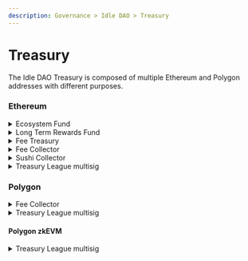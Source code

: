 ```yaml
---
description: Governance > Idle DAO > Treasury
---
```


# Treasury

The Idle DAO Treasury is composed of multiple Ethereum and Polygon addresses with different purposes.

### Ethereum

<details>

<summary>Ecosystem Fund</summary>

Address: [`0xb0aa1f98523ec15932dd5faac5d86e57115571c7`](https://etherscan.io/address/0xb0aa1f98523ec15932dd5faac5d86e57115571c7)

Owner: Timelock (DAO Governance)

Description: address with 15% of the total $IDLE supply to fund Idle DAO and community operations and grants.

</details>

<details>

<summary>Long Term Rewards Fund</summary>

Address: [`0x107a369bc066c77ff061c7d2420618a6ce31b925`](https://etherscan.io/address/0x107a369bc066c77ff061c7d2420618a6ce31b925)

Owner: Timelock (DAO Governance)

Description: address with 20% of the total $IDLE supply to reward long-term ecosystem actors and liquidity providers

</details>

<details>

<summary>Fee Treasury</summary>

Address: [`0x69a62c24f16d4914a48919613e8ee330641bcb94`](https://etherscan.io/address/0x69a62c24f16d4914a48919613e8ee330641bcb94)

Owner: Timelock (DAO Governance)

Description: address collecting 20% of the protocol fees generated from the BY strategy.

</details>

<details>

<summary>Fee Collector</summary>

Address: [`0xBecC659Bfc6EDcA552fa1A67451cC6b38a0108E4`](https://etherscan.io/address/0xbecc659bfc6edca552fa1a67451cc6b38a0108e4)

Owner: Timelock (DAO Governance)

Description: address collecting fees coming from Idle strategies on Ethereum and distributing them to IDLE stakers, Fee Treasury and Rebalancer

</details>

<details>

<summary>Sushi Collector</summary>

Address: [`0x076ff8e6402b02855ff82119b53e59bbdd67f0ee`](https://etherscan.io/address/0x076ff8e6402b02855ff82119b53e59bbdd67f0ee)

Owner: Timelock (DAO Governance)

Description: address collecting $SUSHI rewards from the [Onsen Program](https://docs.sushi.com/products/yield-farming/what-is-onsen) and trading fees from the IDLE/ETH Sushiswap pool. It has been used to manage the Idle [LP Staking](https://docs.idle.finance/other/archive/sushiswap-lp-staking) program

</details>

<details>

<summary>Treasury League multisig</summary>

Address: [`0xFb3bD022D5DAcF95eE28a6B07825D4Ff9C5b3814`](https://etherscan.io/address/0xFb3bD022D5DAcF95eE28a6B07825D4Ff9C5b3814)&#x20;

Owner: Leagues members (3 signatures out of 6)

Description: multisig wallet owning liquidity to fund Leagues contributors' rewards and operational expenses on Ethereum. Used to collect fees of strategies in beta.&#x20;

</details>

### Polygon

<details>

<summary>Fee Collector</summary>

Address: [`0x1d60E17723f8Ca1F76F09126242AcD37a278b514`](https://polygonscan.com/address/0x1d60E17723f8Ca1F76F09126242AcD37a278b514)

Owner: Leagues members

Description: wallet owning the fees coming from Idle strategies on Polygon

</details>

<details>

<summary>Treasury League multisig</summary>

Address: [`0x61A944Ca131Ab78B23c8449e0A2eF935981D5cF6`](https://polygonscan.com/address/0x61A944Ca131Ab78B23c8449e0A2eF935981D5cF6)

Owner: Leagues members (4 signatures out of 11)

Description: wallet owning liquidity to fund Leagues contributors' rewards and operational expenses on Polygon.

</details>

#### Polygon zkEVM

<details>

<summary>Treasury League multisig</summary>

Address: [`0x13854835c508FC79C3E5C5Abf7afa54b4CcC1Fdf`](https://zkevm.polygonscan.com/address/0x13854835c508FC79C3E5C5Abf7afa54b4CcC1Fdf)

Owner: Leagues members (3 signatures out of 5)

Description: wallet owning liquidity to fund operational expenses on Polygon. It is used also to collect the fees from the strategies deployed on the chain.&#x20;

</details>
